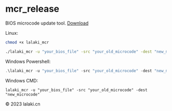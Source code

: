 # mcr_release
BIOS microcode update tool.
[Download](https://github.com/lalakii/mcr_release/releases)

Linux:

```bash
chmod +x lalaki_mcr

./lalaki_mcr -u "your_bios_file" -src "your_old_microcode" -dest "new_microcode"
```
Windows Powershell:
```powershell
.\lalaki_mcr -u "your_bios_file" -src "your_old_microcode" -dest "new_microcode"
```
Windows CMD:
```batch
lalaki_mcr -u "your_bios_file" -src "your_old_microcode" -dest "new_microcode"
```


&copy; 2023 lalaki.cn
